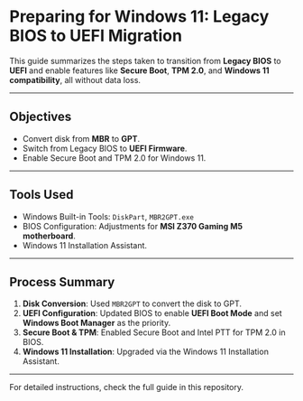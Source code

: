 # Preparing for Windows 11: Legacy BIOS to UEFI Migration

This guide summarizes the steps taken to transition from **Legacy BIOS** to **UEFI** and enable features like **Secure Boot**, **TPM 2.0**, and **Windows 11 compatibility**, all without data loss.

---

## Objectives
- Convert disk from **MBR** to **GPT**.
- Switch from Legacy BIOS to **UEFI Firmware**.
- Enable Secure Boot and TPM 2.0 for Windows 11.

---

## Tools Used
- Windows Built-in Tools: `DiskPart`, `MBR2GPT.exe`
- BIOS Configuration: Adjustments for **MSI Z370 Gaming M5 motherboard**.
- Windows 11 Installation Assistant.

---

## Process Summary
1. **Disk Conversion**: Used `MBR2GPT` to convert the disk to GPT.
2. **UEFI Configuration**: Updated BIOS to enable **UEFI Boot Mode** and set **Windows Boot Manager** as the priority.
3. **Secure Boot & TPM**: Enabled Secure Boot and Intel PTT for TPM 2.0 in BIOS.
4. **Windows 11 Installation**: Upgraded via the Windows 11 Installation Assistant.

---

For detailed instructions, check the full guide in this repository.
